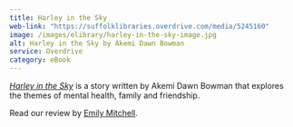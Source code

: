 ```yaml
---
title: Harley in the Sky
web-link: "https://suffolklibraries.overdrive.com/media/5245160"
image: /images/elibrary/harley-in-the-sky-image.jpg
alt: Harley in the Sky by Akemi Dawn Bowman
service: Overdrive
category: eBook
---
```


[<cite>Harley in the Sky</cite>](https://suffolklibraries.overdrive.com/media/5245160) is a story written by Akemi Dawn Bowman that explores the themes of mental health, family and friendship.

Read our review by [Emily Mitchell](/new-suggestions/reviews/staff-picks/harley-in-the-sky-by-akemi-bowman/).
